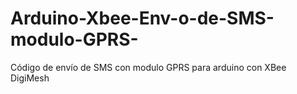 # Arduino-Xbee-Env-o-de-SMS-modulo-GPRS-

Código de envío de SMS con modulo GPRS para arduino con XBee DigiMesh
